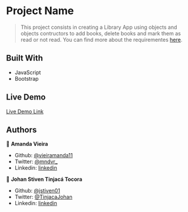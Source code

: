# Project Name

> This project consists in creating a Library App using objects and objects contructors to add books, delete books and mark them as read or not read. You can find more about the requirementes [here](https://www.theodinproject.com/courses/javascript/lessons/library).


## Built With

- JavaScript
- Bootstrap

## Live Demo

[Live Demo Link](https://livedemo.com)


## Authors

👤 **Amanda Vieira**

- Github: [@vieiramanda11](https://github.com/vieiramanda11)
- Twitter: [@mndvr_](https://twitter.com/mndvr_)
- Linkedin: [linkedin](https://www.linkedin.com/in/amandavieira23/)

👤 **Johan Stiven Tinjacá Tocora**

- Github: [@jstiven01](https://github.com/jstiven01)
- Twitter: [@TinjacaJohan](https://twitter.com/TinjacaJohan)
- Linkedin: [linkedin](https://www.linkedin.com/in/johanstiventinjaca/)





